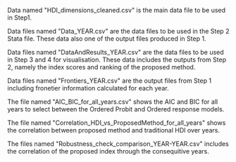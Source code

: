 Data named "HDI_dimensions_cleaned.csv" is the main data file to be used in Step1.

Data files named "Data_YEAR.csv" are the data files to be used in the Step 2 Stata file. These data also one of the output files produced in Step 1.

Data files named "DataAndResults_YEAR.csv" are the data files to be used in Step 3 and 4 for visualisation. These data includes the outputs from Step 2, namely the index scores and ranking of the proposed method. 

Data files named "Frontiers_YEAR.csv" are the output files from Step 1 including fronetier information calculated for each year. 

The file named "AIC_BIC_for_all_years.csv" shows the AIC and BIC for all years to select between the Ordered Probit and Ordered response models. 

The file named "Correlation_HDI_vs_ProposedMethod_for_all_years" shows the correlation between proposed method and traditional HDI over years. 

The files named "Robustness_check_comparison_YEAR-YEAR.csv" includes the correlation of the proposed index through the consequitive years. 
